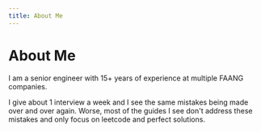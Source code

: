 ```yaml
---
title: About Me
---
```


# About Me

I am a senior engineer with 15+ years of experience at multiple FAANG companies.

I give about 1 interview a week and I see the same mistakes being made over and over again. Worse, most of the guides I see don't address these mistakes and only focus on leetcode and perfect solutions.
